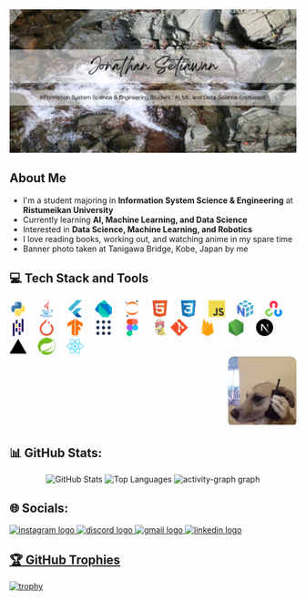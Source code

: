 <div align="center">
  <img src="https://github.com/cronenberg64/cronenberg64/blob/main/github%20readme%20banner.png"  />
</div>

## About Me  
- I'm a student majoring in **Information System Science & Engineering** at **Ristumeikan University** 
- Currently learning **AI, Machine Learning, and Data Science**  
- Interested in **Data Science, Machine Learning, and Robotics**  
- I love reading books, working out, and watching anime in my spare time
- Banner photo taken at Tanigawa Bridge, Kobe, Japan by me

## 💻 Tech Stack and Tools

<div align="left">
  <img src="https://raw.githubusercontent.com/devicons/devicon/master/icons/python/python-original.svg" height="30" alt="Python logo" />
  <img width="12" />
  <img src="https://raw.githubusercontent.com/devicons/devicon/master/icons/java/java-original.svg" height="30" alt="Java logo" />
  <img width="12" />
  <img src="https://raw.githubusercontent.com/devicons/devicon/master/icons/flutter/flutter-original.svg" height="30" alt="flutter logo" />
  <img width="12" />
  <img src="https://raw.githubusercontent.com/devicons/devicon/master/icons/dart/dart-original.svg" height="30" alt="dart logo" />
  <img width="12" />
  <img src="https://raw.githubusercontent.com/devicons/devicon/master/icons/jupyter/jupyter-original.svg" height="30" alt="jupyter logo" />
  <img width="12" />
  <img src="https://raw.githubusercontent.com/devicons/devicon/master/icons/html5/html5-original.svg" height="30" alt="HTML5 logo" />
  <img width="12" />
  <img src="https://raw.githubusercontent.com/devicons/devicon/master/icons/css3/css3-original.svg" height="30" alt="CSS3 logo" />
  <img width="12" />
  <img src="https://raw.githubusercontent.com/devicons/devicon/master/icons/javascript/javascript-original.svg" height="30" alt="JavaScript logo" />
  <img width="12" />
  <img src="https://raw.githubusercontent.com/devicons/devicon/master/icons/numpy/numpy-original.svg" height="30" alt="NumPy logo" />
  <img width="12" />
  <img src="https://raw.githubusercontent.com/devicons/devicon/master/icons/opencv/opencv-original.svg" height="30" alt="OpenCV logo" />
  <img width="12" />
  <img src="https://raw.githubusercontent.com/devicons/devicon/master/icons/pandas/pandas-original.svg" height="30" alt="Pandas logo" />
  <img width="12" />
  <img src="https://raw.githubusercontent.com/devicons/devicon/master/icons/pytorch/pytorch-original.svg" height="30" alt="PyTorch logo" />
  <img width="12" />
  <img src="https://raw.githubusercontent.com/devicons/devicon/master/icons/tensorflow/tensorflow-original.svg" height="30" alt="TensorFlow logo" />
  <img width="12" />
  <img src="https://raw.githubusercontent.com/devicons/devicon/master/icons/ros/ros-original.svg" height="30" alt="ROS logo" />
  <img width="12" />
  <img src="https://raw.githubusercontent.com/devicons/devicon/master/icons/figma/figma-original.svg" height="30" alt="Figma logo" />
  <img width="12" />
  <img src="https://raw.githubusercontent.com/devicons/devicon/master/icons/renpy/renpy-original.svg" 
  height="30" alt="renPy logo" />
  <img src="https://raw.githubusercontent.com/devicons/devicon/master/icons/git/git-original.svg" height="30" alt="Git logo" />
  <img width="12" />
  <img src="https://raw.githubusercontent.com/devicons/devicon/master/icons/firebase/firebase-plain.svg" height="30" alt="Firebase logo" />
  <img width="12" />
  <img src="https://raw.githubusercontent.com/devicons/devicon/master/icons/nodejs/nodejs-original.svg" height="30" alt="Node.js logo" />
  <img width="12" />
  <img src="https://raw.githubusercontent.com/devicons/devicon/master/icons/nextjs/nextjs-original.svg" height="30" alt="Next.js logo" />
  <img width="12" />
  <img src="https://raw.githubusercontent.com/devicons/devicon/master/icons/vercel/vercel-original.svg" height="30" alt="Vercel logo" />
  <img width="12" />
  <img src="https://raw.githubusercontent.com/devicons/devicon/master/icons/spring/spring-original.svg" height="30" alt="Spring Boot logo" />
  <img width="12" />
  <img src="https://raw.githubusercontent.com/devicons/devicon/master/icons/react/react-original.svg" height="30" alt="React.js logo" />
  <img width="12" />
</div>

<div align="right">
  <div style="border-radius: 10px; overflow: hidden; display: inline-block;">
    <img src="https://raw.githubusercontent.com/cronenberg64/cronenberg64/main/dog-cachorro.gif" width="120" height="120">
  </div>
</div>

## 📊 GitHub Stats:

<div align="center">
  <img src="https://github-readme-stats.vercel.app/api?username=cronenberg64&hide_title=false&hide_rank=true&show_icons=true&include_all_commits=true&count_private=true&disable_animations=false&theme=monokai&locale=en&hide_border=false" height="180" alt="GitHub Stats"  />
  <img src="https://github-readme-stats.vercel.app/api/top-langs/?username=cronenberg64&layout=compact&theme=monokai&hide_border=false" height="180" alt="Top Languages"  />
 <img src="https://github-readme-activity-graph.vercel.app/graph?username=cronenberg64&theme=monokai&radius=0&area=true" height="300" alt="activity-graph graph" />
</div>

## 🌐 Socials:

<div align="left">
  <a href="https://instagram.com/cronen19" target="_blank">
<img src="https://img.shields.io/static/v1?message=Instagram&logo=instagram&label=&color=E4405F&logoColor=white&labelColor=&style=for-the-badge" height="35" alt="instagram logo"  />
  </a>
<a href="https://discordapp.com/users/678924010796613655" target="_blank">
  <img src="https://img.shields.io/static/v1?message=Discord&logo=discord&label=&color=7289DA&logoColor=white&labelColor=&style=for-the-badge" height="35" alt="discord logo"  />
</a>
  <a href="mailto:jonathanrustam2@gmail.com">
  <img src="https://img.shields.io/static/v1?message=Gmail&logo=gmail&label=&color=D14836&logoColor=white&labelColor=&style=for-the-badge" height="35" alt="gmail logo"  />
  </a>
  <a href="https://linkedin.com/in/jonathan-setiawan-11a87031a" target="_blank">
  <img src="https://img.shields.io/static/v1?message=LinkedIn&logo=linkedin&label=&color=0077B5&logoColor=white&labelColor=&style=for-the-badge" height="35" alt="linkedin logo"  />
</div>

## 🏆 GitHub Trophies
[![trophy](https://github-profile-trophy.vercel.app/?username=cronenberg64&theme=monokai)](https://github.com/ryo-ma/github-profile-trophy)


